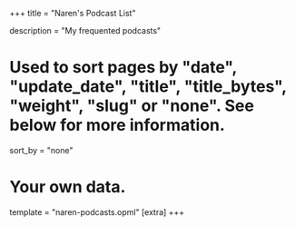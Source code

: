 +++
title = "Naren's Podcast List"

description = "My frequented podcasts"

# Used to sort pages by "date", "update_date", "title", "title_bytes", "weight", "slug" or "none". See below for more information.
sort_by = "none"
# Your own data.
template = "naren-podcasts.opml"
[extra]
+++